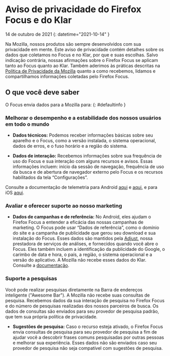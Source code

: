 # Aviso de privacidade do Firefox Focus e do Klar

14 de outubro de 2021
{: datetime="2021-10-14" }

Na Mozilla, nossos produtos são sempre desenvolvidos com sua privacidade em mente. Este aviso de privacidade contém detalhes sobre os dados que coletamos no Focus e no Klar, por que e suas escolhas. Salvo indicação contrária, nossas afirmações sobre o Firefox Focus se aplicam tanto ao Focus quanto ao Klar. Também aderimos às práticas descritas na [Política de Privacidade da Mozilla](https://www.mozilla.org/privacy/) quanto a como recebemos, lidamos e compartilhamos informações coletadas pelo Firefox Focus. 
 
## O que você deve saber

O Focus envia dados para a Mozilla para: 
{: #defaultinfo }

### Melhorar o desempenho e a estabilidade dos nossos usuários em todo o mundo 

* __Dados técnicos:__ Podemos receber informações básicas sobre seu aparelho e o Focus, como a versão instalada, o sistema operacional, dados de erros, e o fuso horário e a região do sistema.

* __Dados de interação:__ Recebemos informações sobre sua frequência de uso do Focus e sua interação com alguns recursos e avisos. Essas informações incluem: início da sessão de navegação, frequência de uso da busca e de abertura de navegador externo pelo Focus e os recursos habilitados da tela “Configurações”.

Consulte a documentação de telemetria para Android [aqui](https://github.com/mozilla-mobile/focus-android/blob/main/docs/Telemetry.md) e [aqui](https://dictionary.telemetry.mozilla.org/apps/focus_android), e para iOS [aqui](https://dictionary.telemetry.mozilla.org/apps/focus_ios).

### Avaliar e oferecer suporte ao nosso marketing

* __Dados de campanhas e de referência:__ No Android, eles ajudam o Firefox Focus a entender a eficácia das nossas campanhas de marketing. O Focus pode usar “Dados de referência”, como o domínio do site e a campanha de publicidade que gerou seu download e sua instalação do Focus. Esses dados são mantidos pela [Adjust](https://www.adjust.com/terms/privacy-policy/), nossa prestadora de serviços de análises, e fornecidos quando você abre o Focus. Eles também incluem a identificação da publicidade do Google, o carimbo de data e hora, o país, a região, o sistema operacional e a versão do aplicativo. A Mozilla não recebe esses dados do Klar. Consulte a [documentação](https://github.com/mozilla-mobile/focus-android/wiki/Adjust-Usage). 

### Suporte a pesquisas

Você pode realizar pesquisas diretamente na Barra de endereços inteligente ("Awesome Bar"). A Mozilla não recebe suas consultas de pesquisa. Recebemos dados da sua interação de pesquisa no Firefox Focus e do número de pesquisas realizadas dos nossos parceiros de busca. Os dados de consultas são enviados para seu provedor de pesquisa padrão, que tem sua própria política de privacidade. 

* __Sugestões de pesquisa:__ Caso o recurso esteja ativado, o Firefox Focus envia consultas de pesquisa para seu provedor de pesquisa a fim de ajudar você a descobrir frases comuns pesquisadas por outras pessoas e melhorar sua experiência. Esses dados não são enviados caso seu provedor de pesquisa não seja compatível com sugestões de pesquisa.
